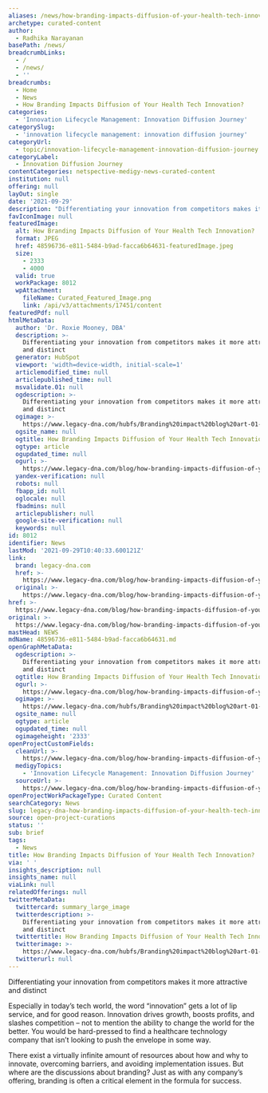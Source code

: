 ```yaml
---
aliases: /news/how-branding-impacts-diffusion-of-your-health-tech-innovation
archetype: curated-content
author:
  - Radhika Narayanan
basePath: /news/
breadcrumbLinks:
  - /
  - /news/
  - ''
breadcrumbs:
  - Home
  - News
  - How Branding Impacts Diffusion of Your Health Tech Innovation?
categories:
  - 'Innovation Lifecycle Management: Innovation Diffusion Journey'
categorySlug:
  - 'innovation lifecycle management: innovation diffusion journey'
categoryUrl:
  - topic/innovation-lifecycle-management-innovation-diffusion-journey
categoryLabel:
  - Innovation Diffusion Journey
contentCategories: netspective-medigy-news-curated-content
institution: null
offering: null
layOut: single
date: '2021-09-29'
description: "Differentiating your innovation from competitors makes it more attractive and distinct\_  \n  \nEspecially in today’s tech world, the word “innovation” gets a lot of lip service, and for good reason. Inn"
favIconImage: null
featuredImage:
  alt: How Branding Impacts Diffusion of Your Health Tech Innovation?
  format: JPEG
  href: 48596736-e811-5484-b9ad-facca6b64631-featuredImage.jpeg
  size:
    - 2333
    - 4000
  valid: true
  workPackage: 8012
  wpAttachment:
    fileName: Curated_Featured_Image.png
    link: /api/v3/attachments/17451/content
featuredPdf: null
htmlMetaData:
  author: 'Dr. Roxie Mooney, DBA'
  description: >-
    Differentiating your innovation from competitors makes it more attractive
    and distinct 
  generator: HubSpot
  viewport: 'width=device-width, initial-scale=1'
  articlemodified_time: null
  articlepublished_time: null
  msvalidate.01: null
  ogdescription: >-
    Differentiating your innovation from competitors makes it more attractive
    and distinct 
  ogimage: >-
    https://www.legacy-dna.com/hubfs/Branding%20impact%20blog%20art-01-1.png#keepProtocol
  ogsite_name: null
  ogtitle: How Branding Impacts Diffusion of Your Health Tech Innovation
  ogtype: article
  ogupdated_time: null
  ogurl: >-
    https://www.legacy-dna.com/blog/how-branding-impacts-diffusion-of-your-health-tech-innovation
  yandex-verification: null
  robots: null
  fbapp_id: null
  oglocale: null
  fbadmins: null
  articlepublisher: null
  google-site-verification: null
  keywords: null
id: 8012
identifier: News
lastMod: '2021-09-29T10:40:33.600121Z'
link:
  brand: legacy-dna.com
  href: >-
    https://www.legacy-dna.com/blog/how-branding-impacts-diffusion-of-your-health-tech-innovation
  original: >-
    https://www.legacy-dna.com/blog/how-branding-impacts-diffusion-of-your-health-tech-innovation
href: >-
  https://www.legacy-dna.com/blog/how-branding-impacts-diffusion-of-your-health-tech-innovation
original: >-
  https://www.legacy-dna.com/blog/how-branding-impacts-diffusion-of-your-health-tech-innovation
mastHead: NEWS
mdName: 48596736-e811-5484-b9ad-facca6b64631.md
openGraphMetaData:
  ogdescription: >-
    Differentiating your innovation from competitors makes it more attractive
    and distinct 
  ogtitle: How Branding Impacts Diffusion of Your Health Tech Innovation
  ogurl: >-
    https://www.legacy-dna.com/blog/how-branding-impacts-diffusion-of-your-health-tech-innovation
  ogimage: >-
    https://www.legacy-dna.com/hubfs/Branding%20impact%20blog%20art-01-1.png#keepProtocol
  ogsite_name: null
  ogtype: article
  ogupdated_time: null
  ogimageheight: '2333'
openProjectCustomFields:
  cleanUrl: >-
    https://www.legacy-dna.com/blog/how-branding-impacts-diffusion-of-your-health-tech-innovation
  medigyTopics:
    - 'Innovation Lifecycle Management: Innovation Diffusion Journey'
  sourceUrl: >-
    https://www.legacy-dna.com/blog/how-branding-impacts-diffusion-of-your-health-tech-innovation
openProjectWorkPackageType: Curated Content
searchCategory: News
slug: legacy-dna-how-branding-impacts-diffusion-of-your-health-tech-innovation
source: open-project-curations
status: ''
sub: brief
tags:
  - News
title: How Branding Impacts Diffusion of Your Health Tech Innovation?
via: ' '
insights_description: null
insights_name: null
viaLink: null
relatedOfferings: null
twitterMetaData:
  twittercard: summary_large_image
  twitterdescription: >-
    Differentiating your innovation from competitors makes it more attractive
    and distinct 
  twittertitle: How Branding Impacts Diffusion of Your Health Tech Innovation
  twitterimage: >-
    https://www.legacy-dna.com/hubfs/Branding%20impact%20blog%20art-01-1.png#keepProtocol
  twitterurl: null
---
```

Differentiating your innovation from competitors makes it more attractive and distinct   
  
Especially in today’s tech world, the word “innovation” gets a lot of lip service, and for good reason. Innovation drives growth, boosts profits, and slashes competition – not to mention the ability to change the world for the better. You would be hard-pressed to find a healthcare technology company that isn’t looking to push the envelope in some way.

There exist a virtually infinite amount of resources about how and why to innovate, overcoming barriers, and avoiding implementation issues. But where are the discussions about branding? Just as with any company’s offering, branding is often a critical element in the formula for success.
